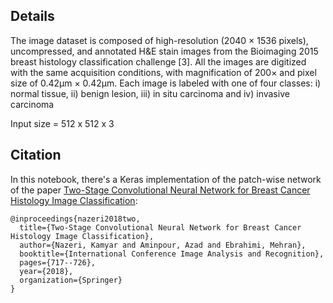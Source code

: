 ## Details
The image dataset is composed of high-resolution (2040 × 1536 pixels), uncompressed, and annotated H&E stain images from the Bioimaging 2015 breast histology classification challenge [3]. All the images are digitized with the same acquisition conditions, with magnification of 200× and pixel size of 0.42μm × 0.42μm. Each image is labeled with one of four classes: i) normal tissue, ii) benign lesion, iii) in situ carcinoma and iv) invasive carcinoma

Input size = 512 x 512 x 3

## Citation
In this notebook, there's a Keras implementation of the patch-wise network of the paper <a href="https://arxiv.org/abs/1803.04054">Two-Stage Convolutional Neural Network for Breast Cancer Histology Image Classification</a>:

```
@inproceedings{nazeri2018two,
  title={Two-Stage Convolutional Neural Network for Breast Cancer Histology Image Classification},
  author={Nazeri, Kamyar and Aminpour, Azad and Ebrahimi, Mehran},
  booktitle={International Conference Image Analysis and Recognition},
  pages={717--726},
  year={2018},
  organization={Springer}
}
```

